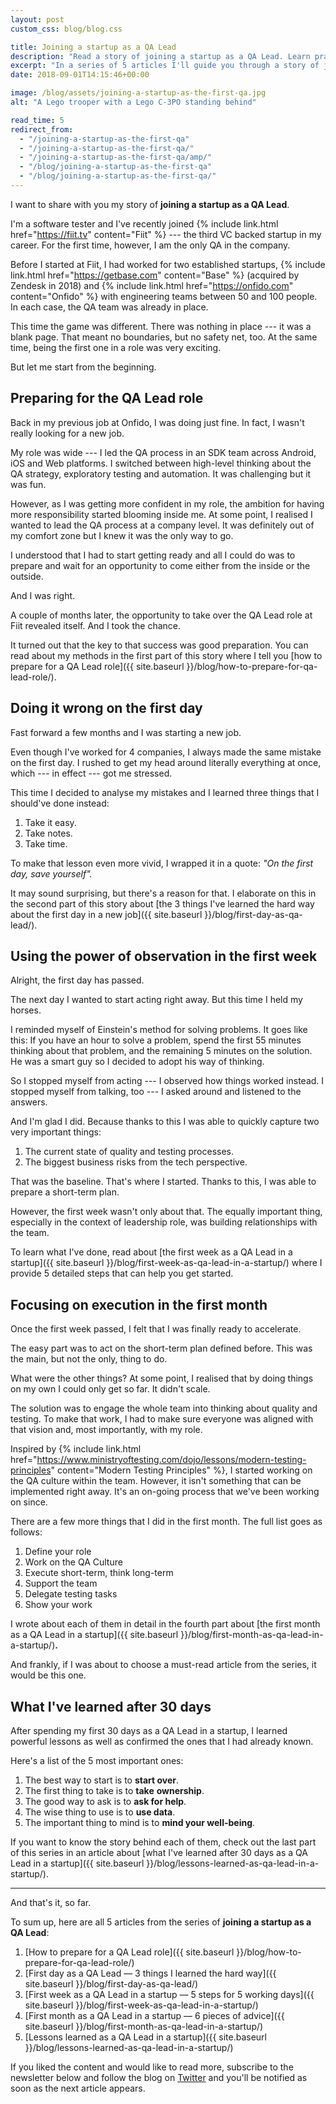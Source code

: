 ```yaml
---
layout: post
custom_css: blog/blog.css

title: Joining a startup as a QA Lead
description: "Read a story of joining a startup as a QA Lead. Learn practical advice based on experience and lessons learned after becoming a QA Lead in a startup."
excerpt: "In a series of 5 articles I'll guide you through a story of joining a startup as a QA Lead, providing practical advice based on my experience and lessons that I've learned so far from day one to first month."
date: 2018-09-01T14:15:46+00:00

image: /blog/assets/joining-a-startup-as-the-first-qa.jpg
alt: "A Lego trooper with a Lego C-3PO standing behind"

read_time: 5
redirect_from:
  - "/joining-a-startup-as-the-first-qa"
  - "/joining-a-startup-as-the-first-qa/"
  - "/joining-a-startup-as-the-first-qa/amp/"
  - "/blog/joining-a-startup-as-the-first-qa"
  - "/blog/joining-a-startup-as-the-first-qa/"
---
```


I want to share with you my story of **joining a startup as a QA Lead**.

I'm a software tester and I've recently joined {% include link.html href="https://fiit.tv" content="Fiit" %} --- the third VC backed startup in my career. For the first time, however, I am the only QA in the company.

Before I started at Fiit, I had worked for two established startups, {% include link.html href="https://getbase.com" content="Base" %} (acquired by Zendesk in 2018) and {% include link.html href="https://onfido.com" content="Onfido" %} with engineering teams between 50 and 100 people. In each case, the QA team was already in place.

This time the game was different. There was nothing in place --- it was a blank page. That meant no boundaries, but no safety net, too. At the same time, being the first one in a role was very exciting.

But let me start from the beginning.

## **Preparing for the QA Lead role**

Back in my previous job at Onfido, I was doing just fine. In fact, I wasn't really looking for a new job.

My role was wide --- I led the QA process in an SDK team across Android, iOS and Web platforms. I switched between high-level thinking about the QA strategy, exploratory testing and automation. It was challenging but it was fun.

However, as I was getting more confident in my role, the ambition for having more responsibility started blooming inside me. At some point, I realised I wanted to lead the QA process at a company level. It was definitely out of my comfort zone but I knew it was the only way to go.

I understood that I had to start getting ready and all I could do was to prepare and wait for an opportunity to come either from the inside or the outside.

And I was right.

A couple of months later, the opportunity to take over the QA Lead role at Fiit revealed itself. And I took the chance.

It turned out that the key to that success was good preparation. You can read about my methods in the first part of this story where I tell you [how to prepare for a QA Lead role]({{ site.baseurl }}/blog/how-to-prepare-for-qa-lead-role/).

## **Doing it wrong on the first day**

Fast forward a few months and I was starting a new job.

Even though I've worked for 4 companies, I always made the same mistake on the first day. I rushed to get my head around literally everything at once, which --- in effect --- got me stressed.

This time I decided to analyse my mistakes and I learned three things that I should've done instead:

  1. Take it easy.
  2. Take notes.
  3. Take time.

To make that lesson even more vivid, I wrapped it in a quote: _"On the first day, save yourself"._

It may sound surprising, but there's a reason for that. I elaborate on this in the second part of this story about [the 3 things I've learned the hard way about the first day in a new job]({{ site.baseurl }}/blog/first-day-as-qa-lead/).

## **Using the power of observation in the first week**

Alright, the first day has passed.

The next day I wanted to start acting right away. But this time I held my horses.

I reminded myself of Einstein's method for solving problems. It goes like this: If you have an hour to solve a problem, spend the first 55 minutes thinking about that problem, and the remaining 5 minutes on the solution. He was a smart guy so I decided to adopt his way of thinking.

So I stopped myself from acting --- I observed how things worked instead.
I stopped myself from talking, too --- I asked around and listened to the answers.

And I'm glad I did. Because thanks to this I was able to quickly capture two very important things:

  1. The current state of quality and testing processes.
  2. The biggest business risks from the tech perspective.

That was the baseline. That's where I started. Thanks to this, I was able to prepare a short-term plan.

However, the first week wasn't only about that. The equally important thing, especially in the context of leadership role, was building relationships with the team.

To learn what I've done, read about [the first week as a QA Lead in a startup]({{ site.baseurl }}/blog/first-week-as-qa-lead-in-a-startup/) where I provide 5 detailed steps that can help you get started.

## **Focusing on execution in the first month**

Once the first week passed, I felt that I was finally ready to accelerate.

The easy part was to act on the short-term plan defined before. This was the main, but not the only, thing to do.

What were the other things? At some point, I realised that by doing things on my own I could only get so far. It didn't scale.

The solution was to engage the whole team into thinking about quality and testing. To make that work, I had to make sure everyone was aligned with that vision and, most importantly, with my role.

Inspired by {% include link.html href="https://www.ministryoftesting.com/dojo/lessons/modern-testing-principles" content="Modern Testing Principles" %}, I started working on the QA culture within the team. However, it isn't something that can be implemented right away. It's an on-going process that we've been working on since.

There are a few more things that I did in the first month. The full list goes as follows:

  1. Define your role
  2. Work on the QA Culture
  3. Execute short-term, think long-term
  4. Support the team
  5. Delegate testing tasks
  6. Show your work

I wrote about each of them in detail in the fourth part about [the first month as a QA Lead in a startup]({{ site.baseurl }}/blog/first-month-as-qa-lead-in-a-startup/)**.**

And frankly, if I was about to choose a must-read article from the series, it would be this one.

## **What I've learned after 30 days**

After spending my first 30 days as a QA Lead in a startup, I learned powerful lessons as well as confirmed the ones that I had already known.

Here's a list of the 5 most important ones:

  1. The best way to start is to **start over**.
  2. The first thing to take is to **take** **ownership**.
  3. The good way to ask is to **ask for help**.
  4. The wise thing to use is to **use data**.
  5. The important thing to mind is to **mind your well-being**.

If you want to know the story behind each of them, check out the last part of this series in an article about [what I've learned after 30 days as a QA Lead in a startup]({{ site.baseurl }}/blog/lessons-learned-as-qa-lead-in-a-startup/).

* * *

And that's it, so far.

To sum up, here are all 5 articles from the series of **joining a startup as a QA Lead**:

  1. [How to prepare for a QA Lead role]({{ site.baseurl }}/blog/how-to-prepare-for-qa-lead-role/)
  2. [First day as a QA Lead — 3 things I learned the hard way]({{ site.baseurl }}/blog/first-day-as-qa-lead/)
  3. [First week as a QA Lead in a startup — 5 steps for 5 working days]({{ site.baseurl }}/blog/first-week-as-qa-lead-in-a-startup/)
  4. [First month as a QA Lead in a startup — 6 pieces of advice]({{ site.baseurl }}/blog/first-month-as-qa-lead-in-a-startup/)
  5. [Lessons learned as a QA Lead in a startup]({{ site.baseurl }}/blog/lessons-learned-as-qa-lead-in-a-startup/)

If you liked the content and would like to read more, subscribe to the newsletter below and follow the blog on [Twitter](https://twitter.com/MoreThanTesting) and you'll be notified as soon as the next article appears.
